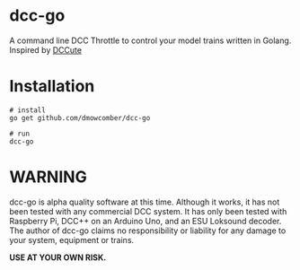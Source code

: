 # dcc-go
A command line DCC Throttle to control your model trains written in Golang. Inspired by [DCCute](https://github.com/deltaray/DCCute)

# Installation
```
# install
go get github.com/dmowcomber/dcc-go

# run
dcc-go
```

# WARNING

dcc-go is alpha quality software at this time. Although it works, it has not
been tested with any commercial DCC system.
It has only been tested with Raspberry Pi, DCC++ on an Arduino Uno, and an ESU Loksound decoder.
The author of dcc-go claims no responsibility or liability for any damage to your system,
equipment or trains.

__USE AT YOUR OWN RISK.__
